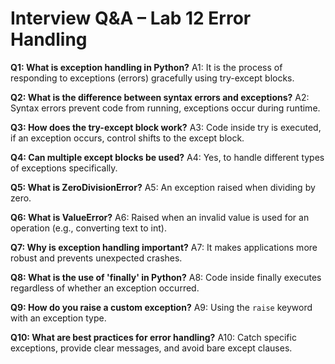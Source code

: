 # Interview Q&A – Lab 12 Error Handling

**Q1: What is exception handling in Python?**
A1: It is the process of responding to exceptions (errors) gracefully using try-except blocks.

**Q2: What is the difference between syntax errors and exceptions?**
A2: Syntax errors prevent code from running, exceptions occur during runtime.

**Q3: How does the try-except block work?**
A3: Code inside try is executed, if an exception occurs, control shifts to the except block.

**Q4: Can multiple except blocks be used?**
A4: Yes, to handle different types of exceptions specifically.

**Q5: What is ZeroDivisionError?**
A5: An exception raised when dividing by zero.

**Q6: What is ValueError?**
A6: Raised when an invalid value is used for an operation (e.g., converting text to int).

**Q7: Why is exception handling important?**
A7: It makes applications more robust and prevents unexpected crashes.

**Q8: What is the use of 'finally' in Python?**
A8: Code inside finally executes regardless of whether an exception occurred.

**Q9: How do you raise a custom exception?**
A9: Using the `raise` keyword with an exception type.

**Q10: What are best practices for error handling?**
A10: Catch specific exceptions, provide clear messages, and avoid bare except clauses.
